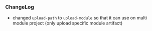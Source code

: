 ### ChangeLog

- changed `upload-path` to `upload-module` so that it can use on multi module project (only upload specific module artifact)
